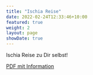 ```yaml
---
title: "Ischia Reise"
date: 2022-02-24T12:33:46+10:00
featured: true
weight: 2
layout: page
showDate: true
---
```


Ischia  Reise zu Dir selbst!

<a href="../../assets/documents/ischia_flyer.pdf" download>PDF mit Information</a>